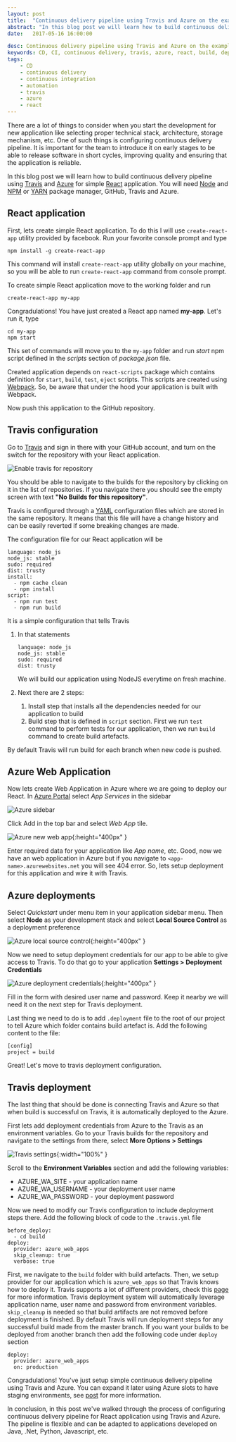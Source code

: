 ```yaml
---
layout: post
title:  "Continuous delivery pipeline using Travis and Azure on the example of React application"
abstract: "In this blog post we will learn how to build continuous delivery pipeline for simple React application using Travis platform for continuous integration and Azure platform for managing different environments and hosting. You will need GitHub, Travis and Azure accounts."
date:   2017-05-16 16:00:00

desc: Continuous delivery pipeline using Travis and Azure on the example of React application
keywords: CD, CI, continuous delivery, travis, azure, react, build, deploy, automation, github
tags:
    - CD
    - continuous delivery
    - continuous integration
    - automation
    - travis
    - azure
    - react
---
```


There are a lot of things to consider when you start the development for new application like selecting proper technical stack, architecture, storage mechanism, etc. One of such things is configuring continuous delivery pipeline. It is important for the team to introduce it on early stages to be able to release software in short cycles, improving quality and ensuring that the application is reliable.

In this blog post we will learn how to build continuous delivery pipeline using [Travis][travis] and [Azure][azure] for simple [React][react] application. You will need [Node][node] and [NPM][npm] or [YARN][yarn] package manager, GitHub, Travis and Azure.

## React application

First, lets create simple React application. To do this I will use `create-react-app` utility provided by  facebook. Run your favorite console prompt and type

```
npm install -g create-react-app
```

This command will install `create-react-app` utility globally on your machine, so you will be able to run `create-react-app` command from console prompt.

To create simple React application move to the working folder and run

```
create-react-app my-app
```

Congradulations! You have just created a React app named **my-app**. Let's run it, type

```
cd my-app
npm start
```

This set of commands will move you to the `my-app` folder and run *start* npm script defined in the *scripts* section of *package.json* file.

Created application depends on `react-scripts` package which contains definition for `start`, `build`, `test`, `eject` scripts. This scripts are created using [Webpack](https://webpack.github.io). So, be aware that under the hood your application  is built with Webpack.

Now push this application to the GitHub repository.

## Travis configuration

Go to [Travis][travis] and sign in there with your GitHub account, and turn on the switch for the repository with your React application.

![Enable travis for repository](/assets/images/posts/4/repo-enable-travis.PNG)

You should be able to navigate to the builds for the repository by clicking on it in the list of repositories. If you navigate there you should see the empty screen with text **"No Builds for this repository"**.

Travis is configured through a [YAML][yaml] configuration files which are stored in the same repository. It means that this file will have a change history and can be easily reverted if some breaking changes are made.

The configuration file for our React application will be

```
language: node_js
node_js: stable
sudo: required
dist: trusty
install:
  - npm cache clean
  - npm install
script:
  - npm run test
  - npm run build

```

It is a simple configuration that tells Travis
1. In that statements
    ```
    language: node_js
    node_js: stable
    sudo: required
    dist: trusty
    ```

    We will build our application using NodeJS everytime on fresh machine.
2. Next there are 2 steps:
    1. Install step that installs all the dependencies needed for our application to build
    2. Build step that is defined in `script` section. First we run `test` command to perform tests for our application, then we run `build` command to create build artefacts.

By default Travis will run build for each branch when new code is pushed.

## Azure Web Application

Now lets create Web Application in Azure where we are going to deploy our React. In [Azure Portal][azure] select  *App Services* in the sidebar

![Azure sidebar](/assets/images/posts/4/azure-sidebar.PNG)

Click Add in the top bar and select *Web App* tile.

![Azure new web app](/assets/images/posts/4/azure-new-web-app.PNG){:height="400px" }

Enter required data for your application like *App name*, etc. Good, now we have an web application in Azure but if you navigate to `<app-name>.azurewebsites.net` you will see 404 error. So, lets setup deployment for this application and wire it with Travis.

## Azure deployments

Select *Quickstart* under menu item in your application  sidebar menu. Then select **Node** as your development stack and select **Local Source Control** as a deployment preference

![Azure local source control](/assets/images/posts/4/azure-local-source-control.PNG){:height="400px" }

Now we need to setup deployment credentials for our app to be able to give access to Travis. To do that go to your application **Settings > Deployment Credentials**

![Azure deployment credentials](/assets/images/posts/4/azure-deployment-cred.PNG){:height="400px" }

Fill in the form with desired user name and password. Keep it nearby we will need it on the next step for Travis deployment.

Last thing we need to do is to add `.deployment` file to the root of our project to tell Azure which folder contains build artefact is. Add the following content to the file:

```
[config]
project = build
```

Great! Let's move to travis deployment configuration.

## Travis deployment

The last thing that should be done is connecting Travis and Azure so that when build is successful on Travis, it is automatically deployed to the Azure.

First lets add deployment credentials from Azure to the Travis as an environment variables. Go to your Travis builds for the repository and navigate to the settings from there, select **More Options > Settings**

![Travis settings](/assets/images/posts/4/travis-settings.PNG){:width="100%" }

Scroll to the **Environment Variables** section and add the following variables:

* AZURE_WA_SITE - your application name
* AZURE_WA_USERNAME - your deployment user name
* AZURE_WA_PASSWORD - your deployment password

Now we need to modify our Travis configuration to include deployment steps there. Add the following block of code to the `.travis.yml` file

```
before_deploy:
  - cd build
deploy:
  provider: azure_web_apps
  skip_cleanup: true
  verbose: true
```

First, we navigate to the `build` folder with build artefacts. Then, we setup provider for our application which is `azure_web_apps` so that Travis knows how to deploy it. Travis supports a lot of different providers, check this [page][travis_deploy] for more information. Travis deployment system will automatically leverage application name, user name and password from environment variables. `skip_cleanup` is needed so that build artifacts are not removed before deployment is finished. By default Travis will run deployment steps for any successful build made from the master branch. If you want your builds to be deployed from another branch then add the following code under `deploy` section

```
deploy:
  provider: azure_web_apps
  on: production
```

Congradulations! You've just setup simple continuous delivery pipeline using Travis and Azure. You can expand it later using Azure slots to have staging environments, see [post][azure_slot] for more information.

In conclusion, in this post we've walked through the process of configuring continuous delivery pipeline for React application using Travis and Azure. The pipeline is flexible and can be adapted to applications developed on Java, .Net, Python, Javascript, etc.

[travis]:https://travis-ci.org/
[azure]: https://portal.azure.com
[react]: https://facebook.github.io/react/
[node]: https://nodejs.org
[npm]: https://www.npmjs.com
[yarn]: https://yarnpkg.com
[yaml]: https://en.wikipedia.org/wiki/YAML
[azure_slot]: https://docs.microsoft.com/en-us/azure/app-service-web/web-sites-staged-publishing
[travis_deploy]: https://docs.travis-ci.com/user/deployment/